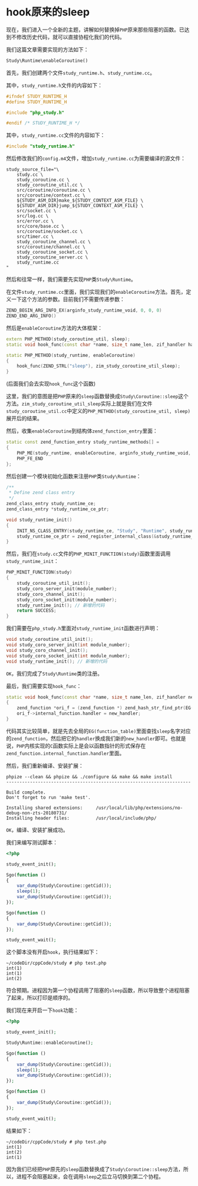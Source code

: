 # hook原来的sleep

现在，我们进入一个全新的主题，讲解如何替换掉`PHP`原来那些阻塞的函数。已达到不修改历史代码，就可以直接协程化我们的代码。

我们这篇文章需要实现的方法如下：

```php
Study\Runtime\enableCoroutine()
```

首先，我们创建两个文件`study_runtime.h`、`study_runtime.cc`。

其中，`study_runtime.h`文件的内容如下：

```cpp
#ifndef STUDY_RUNTIME_H
#define STUDY_RUNTIME_H

#include "php_study.h"

#endif /* STUDY_RUNTIME_H */
```

其中，`study_runtime.cc`文件的内容如下：

```cpp
#include "study_runtime.h"
```

然后修改我们的`config.m4`文件，增加`study_runtime.cc`为需要编译的源文件：

```shell
study_source_file="\
    study.cc \
    study_coroutine.cc \
    study_coroutine_util.cc \
    src/coroutine/coroutine.cc \
    src/coroutine/context.cc \
    ${STUDY_ASM_DIR}make_${STUDY_CONTEXT_ASM_FILE} \
    ${STUDY_ASM_DIR}jump_${STUDY_CONTEXT_ASM_FILE} \
    src/socket.cc \
    src/log.cc \
    src/error.cc \
    src/core/base.cc \
    src/coroutine/socket.cc \
    src/timer.cc \
    study_coroutine_channel.cc \
    src/coroutine/channel.cc \
    study_coroutine_socket.cc \
    study_coroutine_server.cc \
    study_runtime.cc
"
```

然后和往常一样，我们需要先实现`PHP`类`Study\Runtime`。

在文件`study_runtime.cc`里面，我们实现我们的`enableCoroutine`方法。首先，定义一下这个方法的参数。目前我们不需要传递参数：

```cpp
ZEND_BEGIN_ARG_INFO_EX(arginfo_study_runtime_void, 0, 0, 0)
ZEND_END_ARG_INFO()
```

然后是`enableCoroutine`方法的大体框架：

```cpp
extern PHP_METHOD(study_coroutine_util, sleep);
static void hook_func(const char *name, size_t name_len, zif_handler handler);

static PHP_METHOD(study_runtime, enableCoroutine)
{
    hook_func(ZEND_STRL("sleep"), zim_study_coroutine_util_sleep);
}
```

(后面我们会去实现`hook_func`这个函数)

这里，我们的意图是把`PHP`原来的`sleep`函数替换成`Study\Coroutine::sleep`这个方法。`zim_study_coroutine_util_sleep`实际上就是我们在文件`study_coroutine_util.cc`中定义的`PHP_METHOD(study_coroutine_util, sleep)`展开后的结果。

然后，收集`enableCoroutine`到结构体`zend_function_entry`里面：

```cpp
static const zend_function_entry study_runtime_methods[] =
{
    PHP_ME(study_runtime, enableCoroutine, arginfo_study_runtime_void, ZEND_ACC_PUBLIC | ZEND_ACC_STATIC)
    PHP_FE_END
};
```

然后创建一个模块初始化函数来注册`PHP`类`Study\Runtime`：

```cpp
/**
 * Define zend class entry
 */
zend_class_entry study_runtime_ce;
zend_class_entry *study_runtime_ce_ptr;

void study_runtime_init()
{
    INIT_NS_CLASS_ENTRY(study_runtime_ce, "Study", "Runtime", study_runtime_methods);
    study_runtime_ce_ptr = zend_register_internal_class(&study_runtime_ce TSRMLS_CC); // Registered in the Zend Engine
}
```

然后，我们在`study.cc`文件的`PHP_MINIT_FUNCTION(study)`函数里面调用`study_runtime_init`：

```cpp
PHP_MINIT_FUNCTION(study)
{
    study_coroutine_util_init();
    study_coro_server_init(module_number);
    study_coro_channel_init();
    study_coro_socket_init(module_number);
    study_runtime_init(); // 新增的代码
    return SUCCESS;
}
```

我们需要在`php_study.h`里面对`study_runtime_init`函数进行声明：

```cpp
void study_coroutine_util_init();
void study_coro_server_init(int module_number);
void study_coro_channel_init();
void study_coro_socket_init(int module_number);
void study_runtime_init(); // 新增的代码
```

`OK`，我们完成了`Study\Runtime`类的注册。

最后，我们需要实现`hook_func`：

```cpp
static void hook_func(const char *name, size_t name_len, zif_handler new_handler)
{
    zend_function *ori_f = (zend_function *) zend_hash_str_find_ptr(EG(function_table), name, name_len);
    ori_f->internal_function.handler = new_handler;
}
```

代码其实比较简单，就是先去全局的`EG(function_table)`里面查找`sleep`名字对应的`zend_function`，然后把它的`handler`换成我们新的`new_handler`即可。也就是说，`PHP`内核实现的`C`函数实际上是会以函数指针的形式保存在`zend_function.internal_function.handler`里面。

然后，我们重新编译、安装扩展：

```shell
phpize --clean && phpize && ./configure && make && make install
----------------------------------------------------------------------

Build complete.
Don't forget to run 'make test'.

Installing shared extensions:     /usr/local/lib/php/extensions/no-debug-non-zts-20180731/
Installing header files:          /usr/local/include/php/
```

`OK`，编译、安装扩展成功。

我们来编写测试脚本：

```php
<?php

study_event_init();

Sgo(function ()
{
    var_dump(Study\Coroutine::getCid());
    sleep(1);
    var_dump(Study\Coroutine::getCid());
});

Sgo(function ()
{
    var_dump(Study\Coroutine::getCid());
});

study_event_wait();
```

这个脚本没有开启`hook`，执行结果如下：

```shell
~/codeDir/cppCode/study # php test.php
int(1)
int(1)
int(2)
```

符合预期。进程因为第一个协程调用了阻塞的`sleep`函数，所以导致整个进程阻塞了起来，所以打印是顺序的。

我们现在来开启一下`hook`功能：

```php
<?php

study_event_init();

Study\Runtime::enableCoroutine();

Sgo(function ()
{
    var_dump(Study\Coroutine::getCid());
    sleep(1);
    var_dump(Study\Coroutine::getCid());
});

Sgo(function ()
{
    var_dump(Study\Coroutine::getCid());
});

study_event_wait();
```

结果如下：

```shell
~/codeDir/cppCode/study # php test.php
int(1)
int(2)
int(1)
```

因为我们已经把`PHP`原先的`sleep`函数替换成了`Study\Coroutine::sleep`方法，所以，进程不会阻塞起来，会在调用`sleep`之后立马切换到第二个协程。
